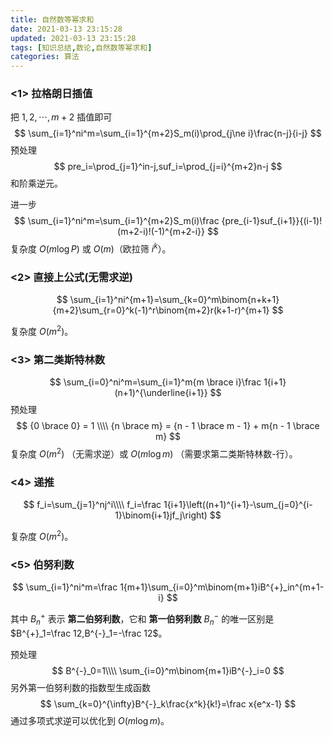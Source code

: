 ```yaml
---
title: 自然数等幂求和
date: 2021-03-13 23:15:28
updated: 2021-03-13 23:15:28
tags: [知识总结,数论,自然数等幂求和]
categories: 算法
---
```

### <1> 拉格朗日插值

把 $1,2,\cdots,m+2$ 插值即可
$$
\sum_{i=1}^ni^m=\sum_{i=1}^{m+2}S_m(i)\prod_{j\ne i}\frac{n-j}{i-j}
$$
预处理
$$
pre_i=\prod_{j=1}^in-j,suf_i=\prod_{j=i}^{m+2}n-j
$$
和阶乘逆元。

进一步
$$
\sum_{i=1}^ni^m=\sum_{i=1}^{m+2}S_m(i)\frac {pre_{i-1}suf_{i+1}}{(i-1)!(m+2-i)!(-1)^{m+2-i}}
$$
复杂度 $O(m\log P)$ 或 $O(m)$（欧拉筛 $i^k$）。



### <2> 直接上公式(无需求逆)

$$
\sum_{i=1}^ni^{m+1}=\sum_{k=0}^m\binom{n+k+1}{m+2}\sum_{r=0}^k(-1)^r\binom{m+2}r(k+1-r)^{m+1}
$$

复杂度 $O(m^2)$。

### <3> 第二类斯特林数

$$
\sum_{i=0}^ni^m=\sum_{i=1}^m{m \brace i}\frac 1{i+1}(n+1)^{\underline{i+1}}
$$
预处理
$$
{0 \brace 0} = 1 \\\\
{n \brace m} = {n - 1 \brace m - 1} + m{n - 1 \brace m}
$$
复杂度 $O(m^2)$ （无需求逆）或 $O(m\log m)$ （需要求第二类斯特林数-行）。

### <4> 递推

$$
f_i=\sum_{j=1}^nj^i\\\\
f_i=\frac 1{i+1}\left((n+1)^{i+1}-\sum_{j=0}^{i-1}\binom{i+1}jf_j\right)
$$

复杂度 $O(m^2)$。

### <5> 伯努利数

$$
\sum_{i=1}^ni^m=\frac 1{m+1}\sum_{i=0}^m\binom{m+1}iB^{+}_in^{m+1-i}
$$

其中 $B^{+}_n$ 表示 **第二伯努利数**，它和 **第一伯努利数** $B^{-}_n$ 的唯一区别是 $B^{+}_1=\frac 12,B^{-}_1=-\frac 12$。

预处理
$$
B^{-}_0=1\\\\
\sum_{i=0}^m\binom{m+1}iB^{-}_i=0
$$
另外第一伯努利数的指数型生成函数
$$
\sum_{k=0}^{\infty}B^{-}_k\frac{x^k}{k!}=\frac x{e^x-1}
$$
通过多项式求逆可以优化到 $O(m\log m)$。